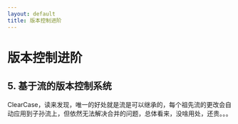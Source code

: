 ```yaml
---
layout: default
title: 版本控制进阶
---
```


# 版本控制进阶

## 5. 基于流的版本控制系统

ClearCase，读来发现，唯一的好处就是流是可以继承的，每个祖先流的更改会自动应用到子孙流上，但依然无法解决合并的问题，总体看来，没啥用处，还贵。。。
